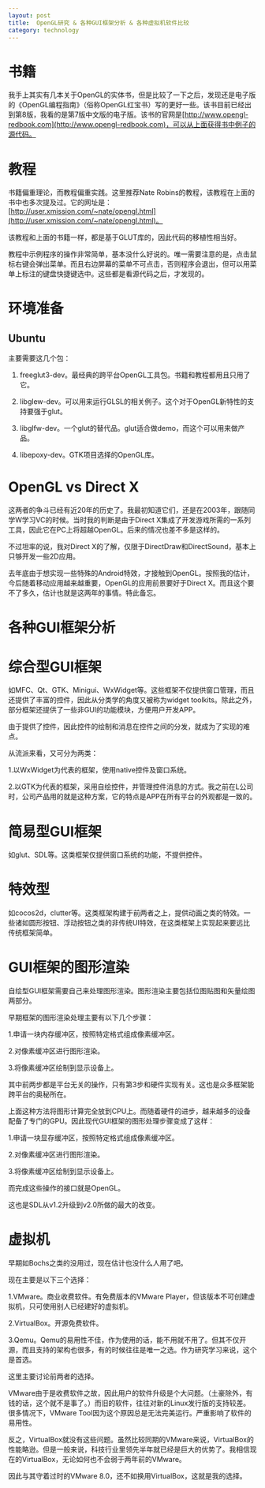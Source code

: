 ```yaml
---
layout: post
title:  OpenGL研究 & 各种GUI框架分析 & 各种虚拟机软件比较
category: technology 
---
```


# 书籍

我手上其实有几本关于OpenGL的实体书，但是比较了一下之后，发现还是电子版的《OpenGL编程指南》（俗称OpenGL红宝书）写的更好一些。该书目前已经出到第8版，我看的是第7版中文版的电子版。该书的官网是[http://www.opengl-redbook.com](http://www.opengl-redbook.com)，可以从上面获得书中例子的源代码。

# 教程

书籍偏重理论，而教程偏重实践。这里推荐Nate Robins的教程，该教程在上面的书中也多次提及过。它的网址是：[http://user.xmission.com/~nate/opengl.html](http://user.xmission.com/~nate/opengl.html)。

该教程和上面的书籍一样，都是基于GLUT库的，因此代码的移植性相当好。

教程中示例程序的操作非常简单，基本没什么好说的。唯一需要注意的是，点击鼠标右键会弹出菜单。而且右边屏幕的菜单不可点击，否则程序会退出，但可以用菜单上标注的键盘快捷键选中。这些都是看源代码之后，才发现的。

# 环境准备

## Ubuntu

主要需要这几个包：

1. freeglut3-dev。最经典的跨平台OpenGL工具包。书籍和教程都用且只用了它。

2. libglew-dev。可以用来运行GLSL的相关例子。这个对于OpenGL新特性的支持要强于glut。

3. libglfw-dev。一个glut的替代品。glut适合做demo，而这个可以用来做产品。

4. libepoxy-dev。GTK项目选择的OpenGL库。

# OpenGL vs Direct X

这两者的争斗已经有近20年的历史了。我最初知道它们，还是在2003年，跟随同学W学习VC的时候。当时我的判断是由于Direct X集成了开发游戏所需的一系列工具，因此它在PC上将超越OpenGL。后来的情况也差不多是这样的。

不过坦率的说，我对Direct X的了解，仅限于DirectDraw和DirectSound，基本上只够开发一些2D应用。

去年底由于想实现一些特殊的Android特效，才接触到OpenGL。按照我的估计，今后随着移动应用越来越重要，OpenGL的应用前景要好于Direct X。而且这个要不了多久，估计也就是这两年的事情。特此备忘。

# 各种GUI框架分析

# 综合型GUI框架

如MFC、Qt、GTK、Minigui、WxWidget等。这些框架不仅提供窗口管理，而且还提供了丰富的控件，因此从分类学的角度又被称为widget toolkits。除此之外，部分框架还提供了一些非GUI的功能模块，方便用户开发APP。

由于提供了控件，因此控件的绘制和消息在控件之间的分发，就成为了实现的难点。

从流派来看，又可分为两类：

1.以WxWidget为代表的框架，使用native控件及窗口系统。

2.以GTK为代表的框架，采用自绘控件，并管理控件消息的方式。我之前在L公司时，公司产品用的就是这种方案，它的特点是APP在所有平台的外观都是一致的。

# 简易型GUI框架

如glut、SDL等。这类框架仅提供窗口系统的功能，不提供控件。

# 特效型

如cocos2d，clutter等。这类框架构建于前两者之上，提供动画之类的特效。一些诸如圆形按钮、浮动按钮之类的非传统UI特效，在这类框架上实现起来要远比传统框架简单。

# GUI框架的图形渲染

自绘型GUI框架需要自己来处理图形渲染。图形渲染主要包括位图贴图和矢量绘图两部分。

早期框架的图形渲染处理主要有以下几个步骤：

1.申请一块内存缓冲区，按照特定格式组成像素缓冲区。

2.对像素缓冲区进行图形渲染。

3.将像素缓冲区绘制到显示设备上。

其中前两步都是平台无关的操作，只有第3步和硬件实现有关。这也是众多框架能跨平台的奥秘所在。

上面这种方法将图形计算完全放到CPU上。而随着硬件的进步，越来越多的设备配备了专门的GPU。因此现代GUI框架的图形处理步骤变成了这样：

1.申请一块显存缓冲区，按照特定格式组成像素缓冲区。

2.对像素缓冲区进行图形渲染。

3.将像素缓冲区绘制到显示设备上。

而完成这些操作的接口就是OpenGL。

这也是SDL从v1.2升级到v2.0所做的最大的改变。

# 虚拟机

早期如Bochs之类的没用过，现在估计也没什么人用了吧。

现在主要是以下三个选择：

1.VMware。商业收费软件。有免费版本的VMware Player，但该版本不可创建虚拟机，只可使用别人已经建好的虚拟机。

2.VirtualBox。开源免费软件。

3.Qemu。Qemu的易用性不佳，作为使用的话，能不用就不用了。但其不仅开源，而且支持的架构也很多，有的时候往往是唯一之选。作为研究学习来说，这个是首选。

这里主要讨论前两者的选择。

VMware由于是收费软件之故，因此用户的软件升级是个大问题。（土豪除外，有钱的话，这个就不是事了。）而旧的软件，往往对新的Linux发行版的支持较差。很多情况下，VMware Tool因为这个原因总是无法完美运行。严重影响了软件的易用性。

反之，VirtualBox就没有这些问题。虽然比较同期的VMware来说，VirtualBox的性能略逊。但是一般来说，科技行业里领先半年就已经是巨大的优势了。我相信现在的VirtualBox，无论如何也不会弱于两年前的VMware。

因此与其守着过时的VMware 8.0，还不如换用VirtualBox，这就是我的选择。

